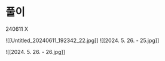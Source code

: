 # 풀이


240611 X

![[Untitled_20240611_192342_22.jpg]]
![[2024. 5. 26. - 25.jpg]]

![[2024. 5. 26. - 26.jpg]]